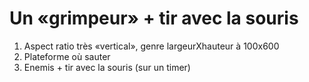 # Un «grimpeur» + tir avec la souris

1. Aspect ratio très «vertical», genre largeurXhauteur à 100x600
1. Plateforme où sauter
1. Enemis + tir avec la souris (sur un timer)
